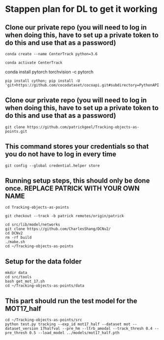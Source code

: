 # Stappen plan for DL to get it working ###

## Clone our private repo (you will need to log in when doing this, have to set up a private token to do this and use that as a password)

~~~
conda create --name CenterTrack python=3.6
~~~
~~~
conda activate CenterTrack
~~~
conda install pytorch torchvision -c pytorch
~~~
pip install cython; pip install -U 'git+https://github.com/cocodataset/cocoapi.git#subdirectory=PythonAPI'
~~~

## Clone our private repo (you will need to log in when doing this, have to set up a private token to do this and use that as a password)
~~~
git clone https://github.com/patrickgeel/Tracking-objects-as-points.git
~~~

## This command stores your credentials so that you do not have to log in every time
~~~
git config --global credential.helper store
~~~


## Running setup steps, this should only be done once. REPLACE PATRICK WITH YOUR OWN NAME 
~~~
cd Tracking-objects-as-points
~~~
~~~
git checkout --track -b patrick remotes/origin/patrick 
~~~
~~~
cd src/lib/model/networks
git clone https://github.com/CharlesShang/DCNv2/
cd DCNv2
rm -rf build
./make.sh
cd ~/Tracking-objects-as-points
~~~
## Setup for the data folder 
~~~
mkdir data
cd src/tools
bash get_mot_17.sh
cd ~/Tracking-objects-as-points/data
~~~
## This part should run the test model for the MOT17_half
~~~
cd ~/Tracking-objects-as-points/src
python test.py tracking --exp_id mot17_half --dataset mot --dataset_version 17halfval --pre_hm --ltrb_amodal --track_thresh 0.4 --pre_thresh 0.5 --load_model ../models/mot17_half.pth
~~~
